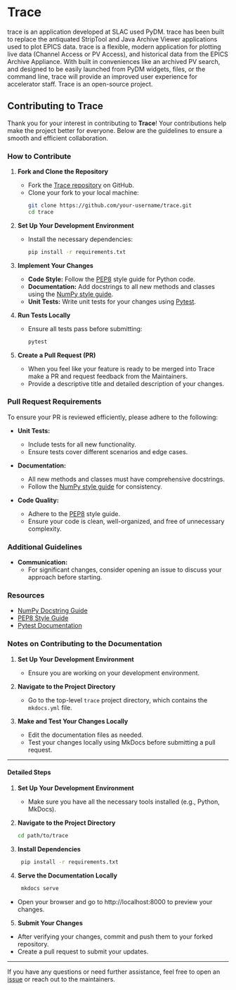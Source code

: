 # Trace

trace is an application developed at SLAC used PyDM. trace has been built to replace the antiquated StripTool and Java Archive Viewer applications used to plot EPICS data. trace is a flexible, modern application for plotting live data (Channel Access or PV Access), and historical data from the EPICS Archive Appliance. With built in conveniences like an archived PV search, and designed to be easily launched from PyDM widgets, files, or the command line, trace will provide an improved user experience for accelerator staff. Trace is an open-source project.   

## Contributing to Trace

Thank you for your interest in contributing to **Trace**! Your contributions help make the project better for everyone. Below are the guidelines to ensure a smooth and efficient collaboration.

### How to Contribute

1. **Fork and Clone the Repository**
   - Fork the [Trace repository](https://github.com/slaclab/trace) on GitHub.
   - Clone your fork to your local machine:
     ```bash
     git clone https://github.com/your-username/trace.git
     cd trace
     ```

2. **Set Up Your Development Environment**
   - Install the necessary dependencies:
     ```bash
     pip install -r requirements.txt
     ```

3. **Implement Your Changes**
   - **Code Style:** Follow the [PEP8](https://peps.python.org/pep-0008/) style guide for Python code.
   - **Documentation:** Add docstrings to all new methods and classes using the [NumPy style guide](https://numpydoc.readthedocs.io/en/latest/format.html).
   - **Unit Tests:** Write unit tests for your changes using [Pytest](https://docs.pytest.org/).

4. **Run Tests Locally**
   - Ensure all tests pass before submitting:
     ```bash
     pytest
     ```

5. **Create a Pull Request (PR)**
   - When you feel like your feature is ready to be merged into Trace make a PR and request feedback from the Maintainers. 
   - Provide a descriptive title and detailed description of your changes.

### Pull Request Requirements

To ensure your PR is reviewed efficiently, please adhere to the following:

- **Unit Tests:**
  - Include tests for all new functionality.
  - Ensure tests cover different scenarios and edge cases.

- **Documentation:**
  - All new methods and classes must have comprehensive docstrings.
  - Follow the [NumPy style guide](https://numpydoc.readthedocs.io/en/latest/format.html) for consistency.

- **Code Quality:**
  - Adhere to the [PEP8](https://peps.python.org/pep-0008/) style guide.
  - Ensure your code is clean, well-organized, and free of unnecessary complexity.

### Additional Guidelines
- **Communication:**
  - For significant changes, consider opening an issue to discuss your approach before starting.

### Resources

- [NumPy Docstring Guide](https://numpydoc.readthedocs.io/en/latest/format.html)
- [PEP8 Style Guide](https://peps.python.org/pep-0008/)
- [Pytest Documentation](https://docs.pytest.org/)

### Notes on Contributing to the Documentation

1. **Set Up Your Development Environment**
   - Ensure you are working on your development environment.

2. **Navigate to the Project Directory**
   - Go to the top-level `trace` project directory, which contains the `mkdocs.yml` file.

3. **Make and Test Your Changes Locally**
   - Edit the documentation files as needed.
   - Test your changes locally using MkDocs before submitting a pull request.

---

#### Detailed Steps

1. **Set Up Your Development Environment**
   - Make sure you have all the necessary tools installed (e.g., Python, MkDocs).

2. **Navigate to the Project Directory**
   ```bash
   cd path/to/trace

3. **Install Dependencies**
   ```bash
    pip install -r requirements.txt

4. **Serve the Documentation Locally**
   ```bash
    mkdocs serve

-  Open your browser and go to http://localhost:8000 to preview your changes.

5. **Submit Your Changes**

- After verifying your changes, commit and push them to your forked repository.
-  Create a pull request to submit your updates.

---

If you have any questions or need further assistance, feel free to open an [issue](https://github.com/slaclab/trace/issues) or reach out to the maintainers.